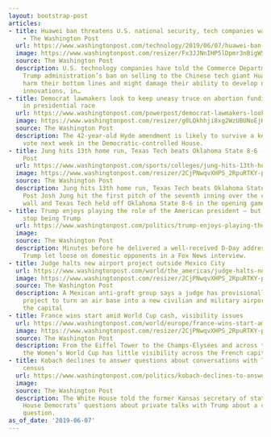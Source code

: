 ```yaml
---
layout: bootstrap-post
articles:
- title: Huawei ban threatens U.S. national security, tech companies warn Trump administration
    - The Washington Post
  url: https://www.washingtonpost.com/technology/2019/06/07/huawei-ban-threatens-us-national-security-tech-companies-warn-trump-administration/
  image: https://www.washingtonpost.com/resizer/Fx3JJNnIHP5lDpmr3nBigWSYBCU=/1484x0/arc-anglerfish-washpost-prod-washpost.s3.amazonaws.com/public/KBADVAUI4QI6THLT4K5GXPY3TM.jpg
  source: The Washington Post
  description: U.S. technology companies have told the Commerce Department that the
    Trump administration’s ban on selling to the Chinese tech giant Huawei could significantly
    harm their bottom lines and might damage their ability to develop new technological
    innovations, in…
- title: Democrat lawmakers look to keep uneasy truce on abortion funding amid uproar
    in presidential race
  url: https://www.washingtonpost.com/powerpost/democrat-lawmakers-look-to-keep-uneasy-truce-on-abortion-funding-amid-uproar-in-presidential-race/2019/06/07/fe0da550-8952-11e9-a870-b9c411dc4312_story.html
  image: https://www.washingtonpost.com/resizer/g0LQkhhji8xg2WzUBUNoEjKeRkA=/1484x0/arc-anglerfish-washpost-prod-washpost.s3.amazonaws.com/public/4QRLLNEDEAI6TEZ5OUAQODXGNE.jpg
  source: The Washington Post
  description: The 42-year-old Hyde amendment is likely to survive a key spending
    vote next week in the Democratic-controlled House.
- title: Jung hits 13th home run, Texas Tech beats Oklahoma State 8-6 - Washington
    Post
  url: https://www.washingtonpost.com/sports/colleges/jung-hits-13th-home-run-texas-tech-beats-oklahoma-state-8-6/2019/06/07/2efb6134-897b-11e9-9d73-e2ba6bbf1b9b_story.html
  image: https://www.washingtonpost.com/resizer/2CjPNwqvXHPS_2RpuRTKY-p3eVo=/1484x0/www.washingtonpost.com/pb/resources/img/twp-social-share.png
  source: The Washington Post
  description: Jung hits 13th home run, Texas Tech beats Oklahoma State 8-6 Washington
    Post Josh Jung hit the first pitch of the seventh inning over the center field
    wall and Texas Tech held off Oklahoma State 8-6 in the opening game of the Lubbock...
- title: Trump enjoys playing the role of the American president — but will never
    stop being Trump
  url: https://www.washingtonpost.com/politics/trump-enjoys-playing-the-role-of-the-american-president--but-will-never-stop-being-trump/2019/06/07/ed486210-8938-11e9-a491-25df61c78dc4_story.html
  image: 
  source: The Washington Post
  description: Minutes before he delivered a well-received D-Day address in Normandy,
    Trump let loose on domestic opponents in a Fox News interview.
- title: Judge halts new airport project outside Mexico City
  url: https://www.washingtonpost.com/world/the_americas/judge-halts-new-airport-project-outside-mexico-city/2019/06/07/01948d40-8978-11e9-9d73-e2ba6bbf1b9b_story.html
  image: https://www.washingtonpost.com/resizer/2CjPNwqvXHPS_2RpuRTKY-p3eVo=/1484x0/www.washingtonpost.com/pb/resources/img/twp-social-share.png
  source: The Washington Post
  description: A Mexican anti-graft group says a judge has provisionally halted a
    project to turn an air base into a new civilian and military airport north of
    the capital
- title: France wins start amid World Cup cash, visibility issues
  url: https://www.washingtonpost.com/world/europe/france-wins-start-amid-world-cup-cash-visibility-issues/2019/06/07/79cfa67e-8977-11e9-9d73-e2ba6bbf1b9b_story.html
  image: https://www.washingtonpost.com/resizer/2CjPNwqvXHPS_2RpuRTKY-p3eVo=/1484x0/www.washingtonpost.com/pb/resources/img/twp-social-share.png
  source: The Washington Post
  description: From the Eiffel Tower to the Champs-Élysées and across the Paris Metro,
    the Women’s World Cup has little visibility across the French capital
- title: Kobach declines to answer questions about conversations with Trump about
    census
  url: https://www.washingtonpost.com/politics/kobach-declines-to-answer-questions-about-conversations-with-trump-about-census/2019/06/07/da6cb8a6-896c-11e9-b1a8-716c9f3332ce_story.html
  image: 
  source: The Washington Post
  description: The White House told the former Kansas secretary of state not to answer
    House Democrats’ questions about private talks with Trump about a citizenship
    question.
as_of_date: '2019-06-07'
---
```


